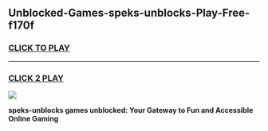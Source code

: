 
## Unblocked-Games-speks-unblocks-Play-Free-f170f
<h3>
<a href="https://premium76.site?title=speks-unblocks&ref=12A">CLICK TO PLAY</a></h3>
<hr>

<h3>
<a href="https://premium76.site?title=speks-unblocks&ref=12A">CLICK 2 PLAY</a>
  
</h3>

<a href="https://premium76.site?title=speks-unblocks&ref=12A"><img src="https://clearcache.store/games.png"></a>


**speks-unblocks games unblocked: Your Gateway to Fun and Accessible Online Gaming**
